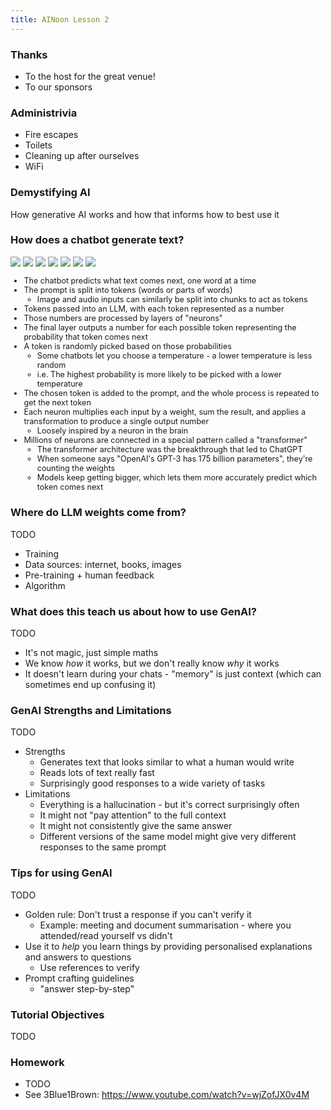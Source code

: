 ```yaml
---
title: AINoon Lesson 2
---
```


### Thanks

* To the host for the great venue!
* To our sponsors

### Administrivia

* Fire escapes
* Toilets
* Cleaning up after ourselves
* WiFi

### Demystifying AI

How generative AI works and how that informs how to best use it

### How does a chatbot generate text?

<style>
.neural-network-diagram > p {
    display: grid;
}
.neural-network-diagram img {
    margin: 0;
    grid-area: 1 / 1;
    background: white;
}
</style>
<div class="r-stack neural-network-diagram">
<img src="assets/neural-network-1.png">
<img src="assets/neural-network-2.png" class="fragment">
<img src="assets/neural-network-3.png" class="fragment">
<img src="assets/neural-network-4.png" class="fragment">
<img src="assets/neural-network-5.png" class="fragment">
<img src="assets/neural-network-6.png" class="fragment">
<img src="assets/neural-network.png" class="fragment">
</div>

<aside class="notes">

<div style="font-size: 0.9em;">

* The chatbot predicts what text comes next, one word at a time
* The prompt is split into tokens (words or parts of words)
  * Image and audio inputs can similarly be split into chunks to act as tokens
* Tokens passed into an LLM, with each token represented as a number
* Those numbers are processed by layers of "neurons"
* The final layer outputs a number for each possible token representing the probability that token comes next
* A token is randomly picked based on those probabilities
  * Some chatbots let you choose a temperature - a lower temperature is less random
  * i.e. The highest probability is more likely to be picked with a lower temperature
* The chosen token is added to the prompt, and the whole process is repeated to get the next token
* Each neuron multiplies each input by a weight, sum the result, and applies a transformation to produce a single output number
  * Loosely inspired by a neuron in the brain
* Millions of neurons are connected in a special pattern called a "transformer"
  * The transformer architecture was the breakthrough that led to ChatGPT
  * When someone says "OpenAI's GPT-3 has 175 billion parameters", they're counting the weights
  * Models keep getting bigger, which lets them more accurately predict which token comes next

</div>

</aside>

### Where do LLM weights come from?

TODO

* Training
* Data sources: internet, books, images
* Pre-training + human feedback
* Algorithm

### What does this teach us about how to use GenAI?

TODO

* It's not magic, just simple maths
* We know *how* it works, but we don't really know *why* it works
* It doesn't learn during your chats - "memory" is just context (which
  can sometimes end up confusing it)

### GenAI Strengths and Limitations

TODO

* Strengths
  * Generates text that looks similar to what a human would write
  * Reads lots of text really fast
  * Surprisingly good responses to a wide variety of tasks
* Limitations
  * Everything is a hallucination - but it's correct surprisingly often
  * It might not "pay attention" to the full context
  * It might not consistently give the same answer
  * Different versions of the same model might give very different
    responses to the same prompt

### Tips for using GenAI

TODO

* Golden rule: Don't trust a response if you can't verify it
  * Example: meeting and document summarisation - where you
    attended/read yourself vs didn't
* Use it to *help* you learn things by providing personalised
  explanations and answers to questions
  * Use references to verify
* Prompt crafting guidelines
  * "answer step-by-step"


### Tutorial Objectives

TODO


### Homework

* TODO
* See 3Blue1Brown: https://www.youtube.com/watch?v=wjZofJX0v4M
